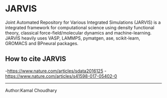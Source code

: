 JARVIS 
=====

Joint Automated Repository for Various Integrated Simulations (JARVIS) is a integrated framework for computational science using density functional theory,
classical force-field/molecular dynamics and machine-learning. JARVIS heavily uses VASP, LAMMPS, 
pymatgen, ase, scikit-learn, GROMACS and BPneural packages.

How to cite JARVIS 
-----------------
-https://www.nature.com/articles/sdata2016125
-https://www.nature.com/articles/s41598-017-05402-0

-----------------
Author:Kamal Choudhary
